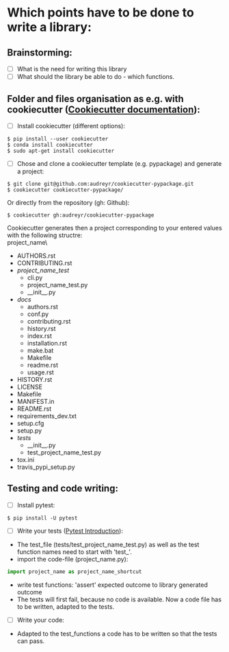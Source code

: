 # Which points have to be done to write a library:

## Brainstorming: 
- [ ] What is the need for writing this library
- [ ] What should the library be able to do - which functions.

## Folder and files organisation as e.g. with cookiecutter ([Cookiecutter documentation](http://cookiecutter.readthedocs.io/en/latest/index.html)): 
- [ ] Install cookiecutter (different options): 
```
$ pip install --user cookiecutter
$ conda install cookiecutter
$ sudo apt-get install cookiecutter
```
- [ ] Chose and clone a cookiecutter template (e.g. pypackage) and generate a project:
```
$ git clone git@github.com:audreyr/cookiecutter-pypackage.git
$ cookiecutter cookiecutter-pypackage/
```
Or directly from the repository (gh: Github):
```
$ cookiecutter gh:audreyr/cookiecutter-pypackage
```
Cookiecutter generates then a project corresponding to your entered values with the following structre: <br/>
project_name\
- AUTHORS.rst
- CONTRIBUTING.rst
- *project_name_test*
  - cli.py
  - project_name_test.py
  - \_\_init\_\_.py
- *docs*
  - authors.rst
  - conf.py
  - contributing.rst
  - history.rst
  - index.rst
  - installation.rst
  - make.bat
  - Makefile
  - readme.rst
  - usage.rst
- HISTORY.rst
- LICENSE
- Makefile
- MANIFEST.in
- README.rst
- requirements_dev.txt
- setup.cfg
- setup.py
- *tests*
  - \_\_init\_\_.py
  - test_project_name_test.py
- tox.ini
- travis_pypi_setup.py 

## Testing and code writing:
- [ ] Install pytest: 
```
$ pip install -U pytest
```
- [ ] Write your tests ([Pytest Introduction](https://docs.pytest.org/en/latest/getting-started.html "Getting started with Pytest")): 
- The test_file (tests/test_project_name_test.py) as well as the test function names need to start with 'test_'.
- import the code-file (project_name.py):
```python
import project_name as project_name_shortcut
```
- write test functions: 'assert' expected outcome to library generated outcome
- The tests will first fail, because no code is available. Now a code file has to be written, adapted to the tests.
- [ ] Write your code: 
- Adapted to the test_functions a code has to be written so that the tests can pass.
